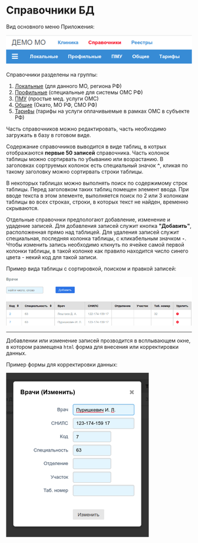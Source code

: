 # Справочники БД

Вид основного меню Приложения:

![Меню "Спарвочники"](./images/menu_sprav.png)


Справочники разделены на группы:

1. [Локальные](./local.md) (для данного МО, региона РФ)
2. [Профильные](./prof.md) (специальные для системы ОМС РФ)
3. [ПМУ](./pmu.md) (простые мед. услуги ОМС)
4. [Общие](./comm.md) (Окато, МО РФ, СМО РФ)
5. [Тарифы](./tarif.md) (тарифы на услуги оплачивыемые в рамках ОМС в субъекте РФ)

Часть справочников можно редактировать, часть необходимо загружать в базу в готовом виде.

Содержание справочников выводится в виде таблиц, в котрых отображаются **первые 50 записей**
справочника. Часть колонок таблицы можно сортирвать по убыванию или возрастанию.
В заголовках сортруемых колонок есть специальный значок **`^`**, кликая по такому
заголовку можно сортирвать строки таблицы.

В некоторых таблицах можно выполнять поиск по содержимому строк таблицы. Перед
заголовком таких таблиц помещен элемент ввода. При вводе текста в этом элементе,
выполняется поиск по 2 или 3 колонкам таблицы во всех строках, строки, в которых текст
не найден, временно скрываются.

Отдельные справочнки предпологают добавление, изменение и удадение записей. Для добавления
записей служит кнопка **"Добавить"**, расположенная прямо над таблицей. Для удаления записей
служит специальная, последняя колонка таблицы, с кликабельным значком **`-`**. Чтобы изменить
запись необходимо клкнуть по ячейке самой первой колонки таблицы, в такой колонке как правило
находится число синего цвета - некий код для такой записи.

Пример вида таблицы с сортировкой, поиском и правкой записей:

![Справочник "Врачи"](./images/doctor.png)

---

Добавлении или изменение записей прозводится в всплывающем окне, в котором размещена
`html` форма для внесения или корректировки данных.

Пример формы для корректировки данных:

![Корректировка "Врачи"](./images/change.png)
